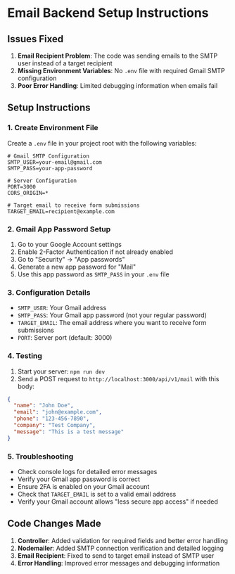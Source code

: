 # Email Backend Setup Instructions

## Issues Fixed

1. **Email Recipient Problem**: The code was sending emails to the SMTP user instead of a target recipient
2. **Missing Environment Variables**: No `.env` file with required Gmail SMTP configuration
3. **Poor Error Handling**: Limited debugging information when emails fail

## Setup Instructions

### 1. Create Environment File

Create a `.env` file in your project root with the following variables:

```env
# Gmail SMTP Configuration
SMTP_USER=your-email@gmail.com
SMTP_PASS=your-app-password

# Server Configuration
PORT=3000
CORS_ORIGIN=*

# Target email to receive form submissions
TARGET_EMAIL=recipient@example.com
```

### 2. Gmail App Password Setup

1. Go to your Google Account settings
2. Enable 2-Factor Authentication if not already enabled
3. Go to "Security" → "App passwords"
4. Generate a new app password for "Mail"
5. Use this app password as `SMTP_PASS` in your `.env` file

### 3. Configuration Details

- `SMTP_USER`: Your Gmail address
- `SMTP_PASS`: Your Gmail app password (not your regular password)
- `TARGET_EMAIL`: The email address where you want to receive form submissions
- `PORT`: Server port (default: 3000)

### 4. Testing

1. Start your server: `npm run dev`
2. Send a POST request to `http://localhost:3000/api/v1/mail` with this body:

```json
{
  "name": "John Doe",
  "email": "john@example.com",
  "phone": "123-456-7890",
  "company": "Test Company",
  "message": "This is a test message"
}
```

### 5. Troubleshooting

- Check console logs for detailed error messages
- Verify your Gmail app password is correct
- Ensure 2FA is enabled on your Gmail account
- Check that `TARGET_EMAIL` is set to a valid email address
- Verify your Gmail account allows "less secure app access" if needed

## Code Changes Made

1. **Controller**: Added validation for required fields and better error handling
2. **Nodemailer**: Added SMTP connection verification and detailed logging
3. **Email Recipient**: Fixed to send to target email instead of SMTP user
4. **Error Handling**: Improved error messages and debugging information
